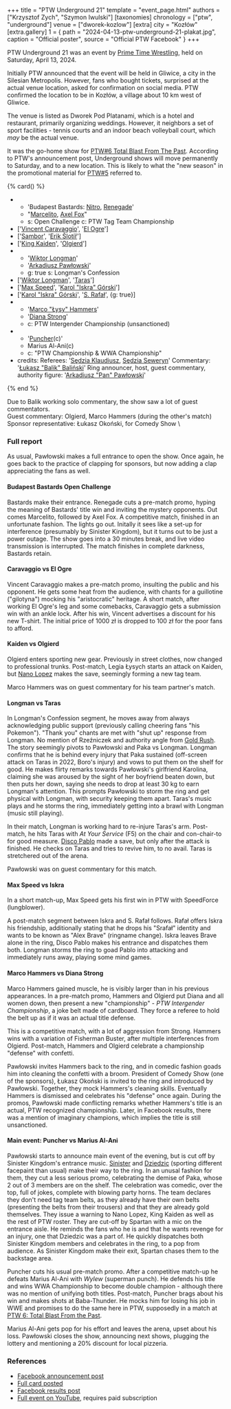 +++
title = "PTW Underground 21"
template = "event_page.html"
authors = ["Krzysztof Zych", "Szymon Iwulski"]
[taxonomies]
chronology = ["ptw", "underground"]
venue = ["dworek-kozlow"]
[extra]
city = "Kozłów"
[extra.gallery]
1 = { path = "2024-04-13-ptw-underground-21-plakat.jpg", caption = "Official poster", source = "Official PTW Facebook" }
+++

PTW Underground 21 was an event by [Prime Time Wrestling](@/o/ptw.md), held on Saturday, April 13, 2024.

Initially PTW announced that the event will be held in Gliwice, a city in the Silesian Metropolis. However, fans who bought tickets, surprised at the actual venue location, asked for confirmation on social media. PTW confirmed the location to be in Kozłów, a village about 10&nbsp;km west of Gliwice.

The venue is listed as Dworek Pod Platanami, which is a hotel and restaurant, primarily organizing weddings. However, it neighbors a set of sport facilities - tennis courts and an indoor beach volleyball court, which _may_ be the actual venue.

It was the go-home show for [PTW#6 Total Blast From The Past](@/e/ptw/2024-05-11-ptw-6.md). According to PTW's announcement post, Underground shows will move permanently to Saturday, and to a new location. This is likely to what the "new season" in the promotional material for [PTW#5](@/e/ptw/2024-02-03-ptw-5-gold-rush.md) referred to.

{% card() %}
- - 'Budapest Bastards: [Nitro](@/w/nitro.md), [Renegade](@/w/renegade.md)'
  - "[Marcelito](@/w/marcelito.md), [Axel Fox](@/w/axel-fox.md)"
  - s: Open Challenge
    c: PTW Tag Team Championship
- ['[Vincent Caravaggio](@/w/vincent-caravaggio.md)', '[El Ogre](@/w/el-ogre.md)']
- ['[Sambor](@/w/sambor.md)', '[Erik Šlotíř](@/w/erik-slotir.md)']
- ['[King Kaiden](@/w/king-kaiden.md)', '[Olgierd](@/w/olgierd.md)']
- - '[Wiktor Longman](@/w/wiktor-longman.md)'
  - '[Arkadiusz Pawłowski](@/w/pan-pawlowski.md)'
  - g: true
    s: Longman's Confession
- ['[Wiktor Longman](@/w/wiktor-longman.md)', '[Taras](@/w/taras.md)']
- ['[Max Speed](@/w/max-speed.md)', '[Karol "Iskra" Górski](@/w/iskra.md)']
- ['[Karol "Iskra" Górski](@/w/iskra.md)', '[S. Rafał](@/w/alex-brave.md)', {g: true}]
- - '[Marco "Łysy" Hammers](@/w/marco-hammers.md)'
  - '[Diana Strong](@/w/diana-strong.md)'
  - c: PTW Intergender Championship (unsanctioned)
- - '[Puncher](@/w/puncher.md)(c)'
  - Marius Al-Ani(c)
  - c: "PTW Championship & WWA Championship"
- credits:
    Referees: '[Sędzia Klaudiusz](@/w/sedzia-klaudiusz.md), [Sędzia Seweryn](@/w/sedzia-seweryn.md)'
    Commentary: '[Łukasz "Balik" Baliński](@/w/lukasz-balinski.md)'
    Ring announcer, host, guest commentary, authority figure: '[Arkadiusz "Pan" Pawłowski](@/w/pan-pawlowski.md)'

{% end %}

Due to Balik working solo commentary, the show saw a lot of guest commentators. \
Guest commentary: Olgierd, Marco Hammers (during the other's match) \
Sponsor representative: Łukasz Okoński, for Comedy Show \

### Full report

As usual, Pawłowski makes a full entrance to open the show. Once again, he goes back to the practice of clapping for sponsors, but now adding a clap appreciating the fans as well.

#### Budapest Bastards Open Challenge

Bastards make their entrance. Renegade cuts a pre-match promo, hyping the meaning of Bastards' title win and inviting the mystery opponents. Out comes Marcelito, followed by Axel Fox. A competitive match, finished in an unfortunate fashion. The lights go out. Initally it sees like a set-up for interference (presumably by Sinister Kingdom), but it turns out to be just a power outage. The show goes into a 30 minutes break, and live video transmission is interrupted. The match finishes in complete darkness, Bastards retain.

#### Caravaggio vs El Ogre

Vincent Caravaggio makes a pre-match promo, insulting the public and his opponent. He gets some heat from the audience, with chants for a guillotine ("gilotyna") mocking his "aristocratic" heritage.
A short match, after working El Ogre's leg and some comebacks, Caravaggio gets a submission win with an ankle lock.
After his win, Vincent advertises a discount for his new T-shirt. The initial price of 1000 zł is dropped to 100 zł for the poor fans to afford.

#### Kaiden vs Olgierd

Olgierd enters sporting new gear. Previously in street clothes, now changed to professional trunks. Post-match, Legia Łysych starts an attack on Kaiden, but [Nano Lopez](@/w/nano-lopez.md) makes the save, seemingly forming a new tag team.

Marco Hammers was on guest commentary for his team partner's match.

#### Longman vs Taras

In Longman's Confession segment, he moves away from always acknowledging public support (previously calling cheering fans "his Pokemon").
"Thank you" chants are met with "shut up" response from Longman. No mention of Rzeźniczek and authority angle from [Gold Rush](@/e/ptw/2024-02-03-ptw-5-gold-rush.md). The story seemingly pivots to Pawłowski and Paka vs Longman.
Longman confirms that he is behind every injury that Paka sustained (off-screen attack on Taras in 2022, Boro's injury) and vows to put them on the shelf for good.
He makes flirty remarks towards Pawłowski's girlfriend Karolina, claiming she was aroused by the sight of her boyfriend beaten down, but then puts her down, saying she needs to drop at least 30 kg to earn Longman's attention.
This prompts Pawłowski to storm the ring and get physical with Longman, with security keeping them apart. Taras's music plays and he storms the ring, immediately getting into a brawl with Longman (music still playing).

In their match, Longman is working hard to re-injure Taras's arm. Post-match, he hits Taras with _At Your Service_ (F5) on the chair and con-chair-to for good measure. [Disco Pablo](@/w/disco-pablo.md) made a save, but only after the attack is finished. He checks on Taras and tries to revive him, to no avail. Taras is stretchered out of the arena.

Pawłowski was on guest commentary for this match.

#### Max Speed vs Iskra

In a short match-up, Max Speed gets his first win in PTW with SpeedForce (lungblower).

A post-match segment between Iskra and S. Rafał follows. Rafał offers Iskra his friendship, additionally stating that he drops his "Srafał" identity and wants to be known as "Alex Brave" (ringname change).
Iskra leaves Brave alone in the ring, Disco Pablo makes his entrance and dispatches them both. Longman storms the ring to goad Pablo into attacking and immediately runs away, playing some mind games.

#### Marco Hammers vs Diana Strong

Marco Hammers gained muscle, he is visibly larger than in his previous appearances. In a pre-match promo, Hammers and Olgierd put Diana and all women down, then present a new "championship" - _PTW Intergender Championship_, a joke belt made of cardboard. They force a referee to hold the belt up as if it was an actual title defense.

This is a competitive match, with a lot of aggression from Strong. Hammers wins with a variation of Fisherman Buster, after multiple interferences from Olgierd.
Post-match, Hammers and Olgierd celebrate a championship "defense" with confetti.

Pawłowski invites Hammers back to the ring, and in comedic fashion goads him into cleaning the confetti with a broom.
President of Comedy Show (one of the sponsors), Łukasz Okoński is invited to the ring and introduced by Pawłowski. Together, they mock Hammers's cleaning skills. Eventually Hammers is dismissed and celebrates his "defense" once again.
During the promos, Pawłowski made conflicting remarks whether Hammers's title is an actual, PTW recognized championship. Later, in Facebook results, there was a mention of imaginary champions, which implies the title is still unsanctioned.

#### Main event: Puncher vs Marius Al-Ani

Pawłowski starts to announce main event of the evening, but is cut off by Sinister Kingdom's entrance music. [Sinister](@/w/sinister.md) and [Dziedzic](@/w/dziedzic.md) (sporting different facepaint than usual) make their way to the ring.
In an unusal fashion for them, they cut a less serious promo, celebrating the demise of Paka, whose 2 out of 3 members are on the shelf.
The celebration was comedic, over the top, full of jokes, complete with blowing party horns.
The team declares they don't need tag team belts, as they already have their own belts (presenting the belts from their trousers) and that they are already gold themselves.
They issue a warning to Nano Lopez, King Kaiden as well as the rest of PTW roster. They are cut-off by Spartan with a mic on the entrance aisle.
He reminds the fans who he is and that he wants revenge for an injury, one that Dziedzic was a part of. He quickly dispatches both Sinister Kingdom members and celebrates in the ring, to a pop from audience.
As Sinister Kingdom make their exit, Spartan chases them to the backstage area.

Puncher cuts his usual pre-match promo. After a competitive match-up he defeats Marius Al-Ani with _Wylew_ (superman punch). He defends his title and wins WWA Championship to become double champion - although there was no mention of unifying both titles.
Post-match, Puncher brags about his win and makes shots at Baba-Thunder. He mocks him for losing his job in WWE and promises to do the same here in PTW, supposedly in a match at [PTW 6: Total Blast From the Past](@/e/ptw/2024-05-11-ptw-6.md).

Marius Al-Ani gets pop for his effort and leaves the arena, upset about his loss.
Pawłowski closes the show, announcing next shows, plugging the lottery and mentioning a 20% discount for local pizzeria.

### References

* [Facebook announcement post](https://www.facebook.com/PrimeTimeWrestlingPL/posts/pfbid02XT8mW3mkkJEtQQm4EkU2Z6f2dBv9RsXGfcKtQNGVFUzqW7NtY2DMxnT1PyxUyXqTl)
* [Full card posted](https://www.facebook.com/PrimeTimeWrestlingPL/posts/pfbid0vTbN3aRNucJBWmRFLS1fYmSNr5qKHuU1rqbp7h3Mav7dhiD72uxsQTpXuybbkH2Wl)
* [Facebook results post](https://www.facebook.com/PrimeTimeWrestlingPL/posts/pfbid02xYASfysD7dU5GSQfDESvSraxQnjFsNKgxJLgC47SxKnfePxsj7vRKYUrVGNJWAUbl)
* [Full event on YouTube](https://www.youtube.com/watch?v=C0bImqUq3HA), requires paid subscription
